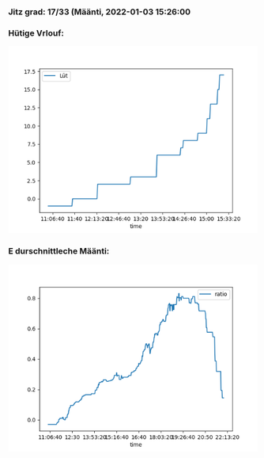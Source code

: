 ### Jitz grad: 17/33 (Määnti, 2022-01-03 15:26:00

### Hütige Vrlouf:
![Graph](Today.png)

### E durschnittleche Määnti:
![Graph](Määnti.png)